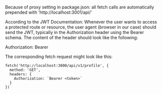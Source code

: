 Because of proxy setting in package.json:
all fetch calls are automatically prepended with
'http://localhost:3001/api/'


According to the JWT Documentation: Whenever the user wants to access a protected route or resource, the user agent (browser in our case) should send the JWT, typically in the Authorization header using the Bearer schema. The content of the header should look like the following:

Authorization: Bearer <token>

The corresponding fetch request might look like this:
```
fetch('http://localhost:3000/api/v1/profile', {
  method: 'GET',
  headers: {
    Authorization: `Bearer <token>`
  }
})
```

